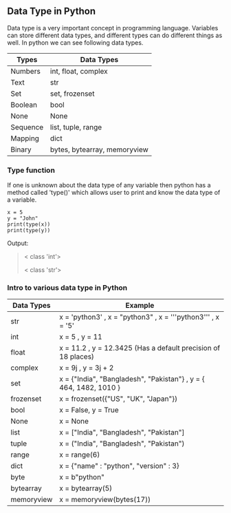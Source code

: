 ## Data Type in Python

Data type is a very important concept in programming language. Variables can store different data types, and different types can do different things as well.
In python we can see following data types.

|  Types |  Data Types |
| ------------ | ------------ |
|  Numbers |  int, float, complex |
|  Text | str  |
|  Set |  set, frozenset |
|  Boolean |  bool |
|  None | None |
| Sequence  |  list, tuple, range |
|  Mapping | dict  |
| Binary | bytes, bytearray, memoryview |

### Type function

If one is unknown about the data type of any variable then python has a method called 'type()' which allows user to print and know the data type of a variable.

    x = 5
    y = "John"
    print(type(x))
    print(type(y))

Output:
>< class 'int'>
>
>< class 'str'>

### Intro to various data type in Python

| Data Types |  Example |
| ------------ | ------------ |
| str | x = 'python3' , x = "python3" , x = '''python3''' , x = '5' |
| int | x = 5 , y = 11 |
| float | x = 11.2 , y = 12.3425 (Has a default precision of 18 places) |
| complex | x = 9j , y = 3j + 2 |
| set | x = {"India", "Bangladesh", "Pakistan"} , y = { 464, 1482, 1010 } |
| frozenset | x = frozenset({"US", "UK", "Japan"}) |
| bool | x = False, y = True |
| None | x = None |
| list | x = ["India", "Bangladesh", "Pakistan"] |
| tuple | x = ("India", "Bangladesh", "Pakistan") |
| range | x = range(6) |
| dict | x = {"name" : "python", "version" : 3} |
| byte | x = b"python" |
| bytearray | x = bytearray(5) |
| memoryview | x = memoryview(bytes(17)) |
